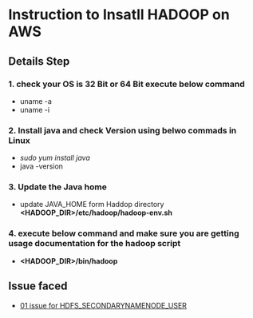 
# Instruction to Insatll HADOOP on AWS 

## Details Step

### 1. check your OS is 32 Bit or 64 Bit execute below command 
* uname  -a
* uname  -i

### 2. Install java and check Version using belwo commads in Linux
* *sudo yum install java*
* java -version

### 3.  Update the Java home 
* update JAVA_HOME form Haddop directory  **<HADOOP_DIR>/etc/hadoop/hadoop-env.sh**

### 4. execute below command and make sure you are getting usage documentation for the hadoop script
* **<HADOOP_DIR>/bin/hadoop**





## Issue faced 


* [01 issue for HDFS_SECONDARYNAMENODE_USER](https://github.com/sujitdhamale/pandas/blob/master/01%20Pandas%20Series.ipynb)	
